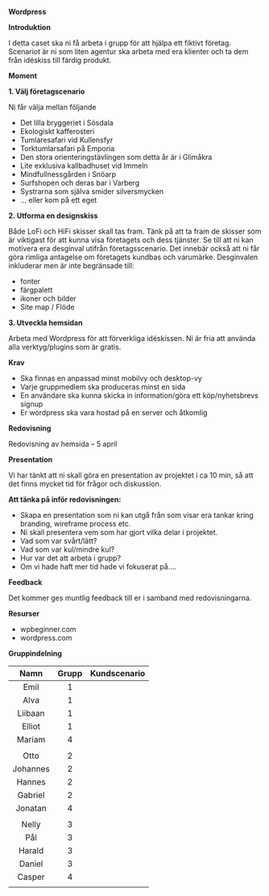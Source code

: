**Wordpress**

**Introduktion**

I detta caset ska ni få arbeta i grupp för att hjälpa ett fiktivt företag. Scenariot är ni som liten agentur ska arbeta med era klienter och ta dem från idéskiss till färdig produkt.

**Moment**

**1. Välj företagscenario**

Ni får välja mellan följande

- Det lilla bryggeriet i Sösdala
- Ekologiskt kafferosteri
- Tumlaresafari vid Kullensfyr
- Torktumlarsafari på Emporia
- Den stora orienteringstävlingen som detta år är i Glimåkra
- Lite exklusiva kallbadhuset vid Immeln
- Mindfullnessgården i Snöarp
- Surfshopen och deras bar i Varberg
- Systrarna som själva smider silversmycken
- … eller kom på ett eget

**2. Utforma en designskiss**

Både LoFi och HiFi skisser skall tas fram. Tänk på att ta fram de skisser som är viktigast för att kunna visa företagets och dess tjänster. Se till att ni kan motivera era desginval utifrån företagsscenario. Det innebär också att ni får göra rimliga antagelse om företagets kundbas och varumärke. Desginvalen inkluderar men är inte begränsade till:

- fonter
- färgpalett
- ikoner och bilder
- Site map / Flöde

**3. Utveckla hemsidan**

Arbeta med Wordpress för att förverkliga idéskissen. Ni är fria att använda alla verktyg/plugins som är gratis.

**Krav**

- Ska finnas en anpassad minst mobilvy och desktop-vy
- Varje gruppmedlem ska produceras minst en sida
- En användare ska kunna skicka in information/göra ett köp/nyhetsbrevs signup
- Er wordpress ska vara hostad på en server och åtkomlig

**Redovisning**

Redovisning av hemsida – 5 april

**Presentation**

Vi har tänkt att ni skall göra en presentation av projektet i ca 10 min, så att det finns mycket tid för frågor och diskussion.

**Att tänka på inför redovisningen:**

- Skapa en presentation som ni kan utgå från som visar era tankar kring branding, wireframe process etc.
- Ni skall presentera vem som har gjort vilka delar i projektet.
- Vad som var svårt/lätt?
- Vad som var kul/mindre kul?
- Hur var det att arbeta i grupp?
- Om vi hade haft mer tid hade vi fokuserat på....

**Feedback**

Det kommer ges muntlig feedback till er i samband med redovisningarna.

**Resurser**

- wpbeginner.com
- wordpress.com

**Gruppindelning**

|**Namn**|**Grupp**|**Kundscenario**|
| :-: | :-: | :-: |
|Emil|1||
|Alva|1||
|Liibaan|1||
|Elliot|1||
|Mariam|4||
||||
|Otto|2||
|Johannes|2||
|Hannes|2||
|Gabriel|2||
|Jonatan|4||
||||
|Nelly|3||
|Pål|3||
|Harald|3||
|Daniel|3||
|Casper|4||
||||

